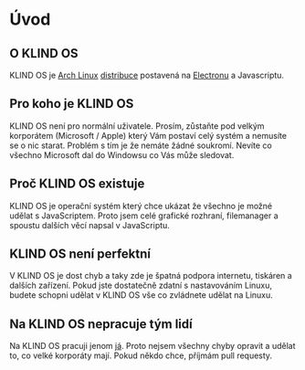 # Úvod

## O KLIND OS

KLIND OS je [Arch Linux](https://en.wikipedia.org/wiki/Arch_Linux) [distribuce](https://cs.wikipedia.org/wiki/Linuxov%C3%A1_distribuce) postavená na [Electronu](https://electronjs.org) a Javascriptu.

## Pro koho je KLIND OS

KLIND OS není pro normální uživatele. Prosím, zůstaňte pod velkým korporátem (Microsoft / Apple) který Vám postaví celý systém a nemusíte se o nic starat. Problém s tím je že nemáte žádné soukromí. Nevíte co všechno Microsoft dal do Windowsu co Vás může sledovat.

## Proč KLIND OS existuje

KLIND OS je operační systém který chce ukázat že všechno je možné udělat s JavaScriptem. Proto jsem celé grafické rozhraní, filemanager a spoustu dalších věcí napsal v JavaScriptu.

## KLIND OS není perfektní

V KLIND OS je dost chyb a taky zde je špatná podpora internetu, tiskáren a dalších zařízení. Pokud jste dostatečně zdatní s nastavováním Linuxu, budete schopni udělat v KLIND OS vše co zvládnete udělat na Linuxu.

## Na KLIND OS nepracuje tým lidí

Na KLIND OS pracuji jenom [já](https://jzitnik.dev). Proto nejsem všechny chyby opravit a udělat to, co velké korporáty mají. Pokud někdo chce, příjmám pull requesty.


